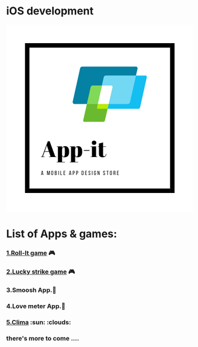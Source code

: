 # iOS development

![](/images/app-it.white.png "Appit logo")

# List of Apps & games:
### [1.Roll-It game](https://github.com/geekMe1982/iOS_development/tree/master/rolll_it) :video_game:
### [2.Lucky strike game](https://github.com/geekMe1982/iOS_development/tree/master/lucky_strike) :video_game:
### 3.Smoosh App.:iphone:
### 4.Love meter App.:iphone:
### [5.Clima](https://github.com/geekMe1982/iOS_development/tree/master/Clima-master) :sun: :clouds:



### there's more to come ....
